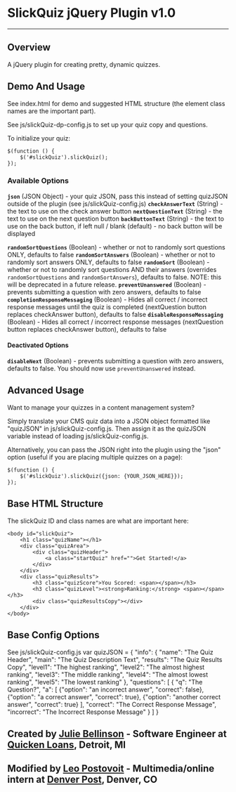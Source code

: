 # SlickQuiz jQuery Plugin v1.0
* * *

## Overview

A jQuery plugin for creating pretty, dynamic quizzes.


## Demo And Usage

See index.html for demo and suggested HTML structure (the element class names are the important part).

See js/slickQuiz-dp-config.js to set up your quiz copy and questions.

To initialize your quiz:

    $(function () {
        $('#slickQuiz').slickQuiz();
    });


### Available Options

**`json`** (JSON Object) - your quiz JSON, pass this instead of setting quizJSON outside of the plugin (see js/slickQuiz-config.js)
**`checkAnswerText`** (String) - the text to use on the check answer button
**`nextQuestionText`** (String) - the text to use on the next question button
**`backButtonText`** (String) - the text to use on the back button, if left null / blank (default) - no back button will be displayed

**`randomSortQuestions`** (Boolean) - whether or not to randomly sort questions ONLY, defaults to false
**`randomSortAnswers`** (Boolean) - whether or not to randomly sort answers ONLY, defaults to false
**`randomSort`** (Boolean) - whether or not to randomly sort questions AND their answers (overrides `randomSortQuestions` and `randomSortAnswers`), defaults to false. NOTE: this will be deprecated in a future release.
**`preventUnanswered`** (Boolean) - prevents submitting a question with zero answers, defaults to false
**`completionResponseMessaging`** (Boolean) - Hides all correct / incorrect response messages until the quiz is completed (nextQuestion button replaces checkAnswer button), defaults to false
**`disableResponseMessaging`** (Boolean) - Hides all correct / incorrect response messages (nextQuestion button replaces checkAnswer button), defaults to false

#### Deactivated Options
**`disableNext`** (Boolean) - prevents submitting a question with zero answers, defaults to false. You should now use `preventUnanswered` instead.


## Advanced Usage

Want to manage your quizzes in a content management system?

Simply translate your CMS quiz data into a JSON object formatted like "quizJSON" in js/slickQuiz-config.js.
Then assign it as the quizJSON variable instead of loading js/slickQuiz-config.js.

Alternatively, you can pass the JSON right into the plugin using the "json" option (useful if you are placing multiple quizzes on a page):

    $(function () {
        $('#slickQuiz').slickQuiz({json: {YOUR_JSON_HERE}});
    });


## Base HTML Structure
The slickQuiz ID and class names are what are important here:

    <body id="slickQuiz">
        <h1 class="quizName"></h1>
        <div class="quizArea">
            <div class="quizHeader">
                <a class="startQuiz" href="">Get Started!</a>
            </div>
        </div>
        <div class="quizResults">
            <h3 class="quizScore">You Scored: <span></span></h3>
            <h3 class="quizLevel"><strong>Ranking:</strong> <span></span></h3>
            <div class="quizResultsCopy"></div>
        </div>
    </body>


## Base Config Options
See js/slickQuiz-config.js
    var quizJSON = {
        "info": {
            "name":    "The Quiz Header",
            "main":    "The Quiz Description Text",
            "results": "The Quiz Results Copy",
            "level1":  "The highest ranking",
            "level2":  "The almost highest ranking",
            "level3":  "The middle ranking",
            "level4":  "The almost lowest ranking",
            "level5":  "The lowest ranking"
        },
        "questions": [
            {
                "q": "The Question?",
                "a": [
                    {"option": "an incorrect answer",       "correct": false},
                    {"option": "a correct answer",          "correct": true},
                    {"option": "another correct answer",    "correct": true}
                ],
                "correct": "The Correct Response Message",
                "incorrect": "The Incorrect Response Message"
            }
        ]
    }


## Created by [Julie Bellinson](http://jewlofthelotus.com) - Software Engineer at [Quicken Loans](http://quickenloans.com), Detroit, MI
## Modified by [Leo Postovoit](http://www.postphotos.us) - Multimedia/online intern at [Denver Post](http://denverpost.com), Denver, CO